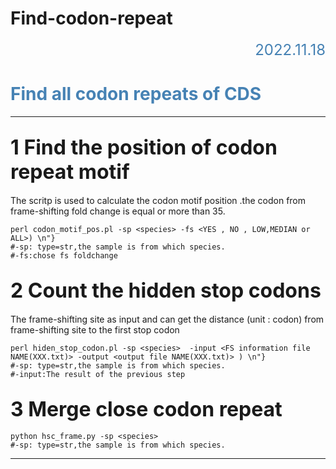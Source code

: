 # Find-codon-repeat
<font size=5><font color="steelblue"><p align="right">2022.11.18</p></font></font>
# <font color="steelblue">Find all codon repeats of CDS </font>



***
##  <font size=6>1 Find the position of codon repeat motif   </font>
 
The scritp is used to calculate the codon motif position .the codon from frame-shifting fold change is equal or more than 35.


```shell
perl codon_motif_pos.pl -sp <species> -fs <YES , NO , LOW,MEDIAN or ALL>) \n"}
#-sp: type=str,the sample is from which species.
#-fs:chose fs foldchange
```


##  <font size=6>2  Count the hidden stop codons</font>
The frame-shifting site as input and can get the distance (unit : codon) from frame-shifting site to the first stop codon

```shell
perl hiden_stop_codon.pl -sp <species>  -input <FS information file NAME(XXX.txt)> -output <output file NAME(XXX.txt)> ) \n"}
#-sp: type=str,the sample is from which species.
#-input:The result of the previous step
```

##  <font size=6>3  Merge close codon repeat </font>


```shell
python hsc_frame.py -sp <species> 
#-sp: type=str,the sample is from which species.

```


***

